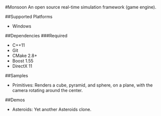 #Monsoon
An open source real-time simulation framework (game engine).

##Supported Platforms
* Windows

##Dependencies
###Required
* C++11
* Git
* CMake 2.8+
* Boost 1.55
* DirectX 11

##Samples
* Primitives: Renders a cube, pyramid, and sphere, on a plane, with the camera rotating around the center.

##Demos
* Asteroids: Yet another Asteroids clone.
